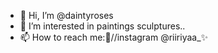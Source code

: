 - 👋 Hi, I’m @daintyroses
- 👀 I’m interested in paintings sculptures..
- 📫 How to reach me:🌷//instagram @riiriyaa_✨
